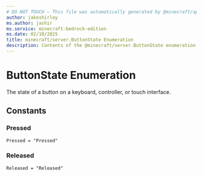 ```yaml
---
# DO NOT TOUCH — This file was automatically generated by @minecraft/api-docs-generator, to report problems file an issue at https://github.com/Mojang/minecraft-scripting-libraries
author: jakeshirley
ms.author: jashir
ms.service: minecraft-bedrock-edition
ms.date: 02/10/2025
title: minecraft/server.ButtonState Enumeration
description: Contents of the @minecraft/server.ButtonState enumeration.
---
```

# ButtonState Enumeration

The state of a button on a keyboard, controller, or touch interface.

## Constants
### **Pressed**
`Pressed = "Pressed"`
### **Released**
`Released = "Released"`
